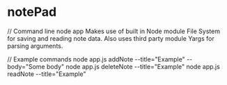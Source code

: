 # notePad

// Command line node app
Makes use of built in Node module File System for saving and reading note data.
Also uses third party module Yargs for parsing arguments.

// Example commands
node app.js addNote --title="Example" --body="Some body"
node app.js deleteNote --title="Example"
node app.js readNote --title="Example"
